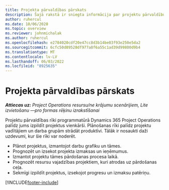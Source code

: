 ```yaml
---
title: Projekta pārvaldības pārskats
description: Šajā rakstā ir sniegta informācija par projektu pārvaldību programmā Dynamics 365 Project Operations.
author: ruhercul
ms.date: 10/06/2020
ms.topic: overview
ms.reviewer: johnmichalak
ms.author: ruhercul
ms.openlocfilehash: e2784020cdf20e47cc8d3b14be03f93e250e5da2
ms.sourcegitcommit: 6cfc50d89528df977a8f6a55c1ad39d99800d9b4
ms.translationtype: MT
ms.contentlocale: lv-LV
ms.lasthandoff: 06/03/2022
ms.locfileid: "8925635"
---
```

# <a name="project-management-overview"></a>Projekta pārvaldības pārskats

_**Attiecas uz:** Project Operations resursu/ne krājumu scenārijiem, Lite izvietošanu —pro formas rēķinu izrakstīšanai_

Projektu pārvaldības rīki programmatūrā Dynamics 365 Project Operations palīdz jums izpildīt projektus vienkārši. Plānošanas rīki palīdz projektu vadītājiem un darba grupām strādāt produktīvi. Tālāk ir nosaukti daži uzdevumi, kur šie rīki var noderēt.

- Plānot projektus, izmantojot darbu grafiku un tāmes.
- Prognozēt un izsekot projekta izmaksas un ieņēmumus.
- Izmantot projektu tāmes pārdošanas procesa laikā.
- Prognozēt resursu vajadzības projektiem, kuri atrodas uz pārdošanas ceļa.
- Sekmīgi izpildīt projektus, izsekojot progresu un izmaksu patēriņu.


[!INCLUDE[footer-include](../includes/footer-banner.md)]